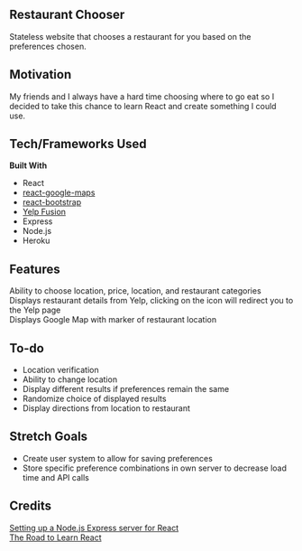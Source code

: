 ## Restaurant Chooser
Stateless website that chooses a restaurant for you based on the preferences chosen.

## Motivation
My friends and I always have a hard time choosing where to go eat so I decided to take this chance to learn React and create something I could use.

## Tech/Frameworks Used
**Built With**
- React
- [react-google-maps](https://github.com/tomchentw/react-google-maps)
- [react-bootstrap](https://react-bootstrap.github.io/)
- [Yelp Fusion](https://github.com/tonybadguy/yelp-fusion)
- Express
- Node.js
- Heroku

## Features
Ability to choose location, price, location, and restaurant categories  
Displays restaurant details from Yelp, clicking on the icon will redirect you to the Yelp page  
Displays Google Map with marker of restaurant location  

## To-do
- Location verification
- Ability to change location
- Display different results if preferences remain the same
- Randomize choice of displayed results
- Display directions from location to restaurant

## Stretch Goals
- Create user system to allow for saving preferences
- Store specific preference combinations in own server to decrease load time and API calls

## Credits
[Setting up a Node.js Express server for React](https://medium.com/@maison.moa/setting-up-an-express-backend-server-for-create-react-app-bc7620b20a61)  
[The Road to Learn React](https://github.com/the-road-to-learn-react)
